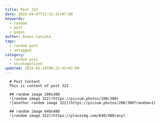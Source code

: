 ```yaml
---
title: Post 322
date: 2018-04-07T22:51:31+07:00
keywords:
  - random
  - post
  - pages
author: Dimas Lanjaka
tags:
  - random post
  - untagged
category:
  - random post
  - uncategorized
updated: 2015-01-24T00:25:45+07:00
---
```


      # Post Content
      This is content of post 322

      ## random image 200x300
      ![random image 322](https://picsum.photos/200/300)
      ![another random image 322](https://picsum.photos/200/300?random=1)

      ## random image 640x480
      ![random image 322](https://placeimg.com/640/480/any)
      